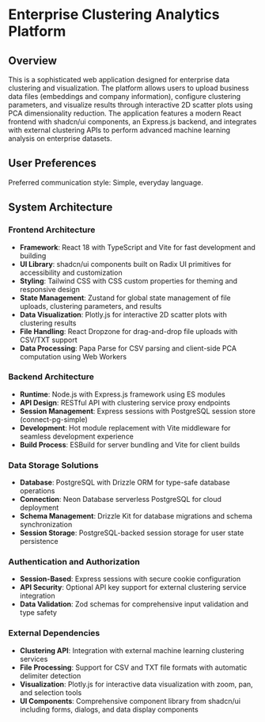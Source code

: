 # Enterprise Clustering Analytics Platform

## Overview

This is a sophisticated web application designed for enterprise data clustering and visualization. The platform allows users to upload business data files (embeddings and company information), configure clustering parameters, and visualize results through interactive 2D scatter plots using PCA dimensionality reduction. The application features a modern React frontend with shadcn/ui components, an Express.js backend, and integrates with external clustering APIs to perform advanced machine learning analysis on enterprise datasets.

## User Preferences

Preferred communication style: Simple, everyday language.

## System Architecture

### Frontend Architecture
- **Framework**: React 18 with TypeScript and Vite for fast development and building
- **UI Library**: shadcn/ui components built on Radix UI primitives for accessibility and customization
- **Styling**: Tailwind CSS with CSS custom properties for theming and responsive design
- **State Management**: Zustand for global state management of file uploads, clustering parameters, and results
- **Data Visualization**: Plotly.js for interactive 2D scatter plots with clustering results
- **File Handling**: React Dropzone for drag-and-drop file uploads with CSV/TXT support
- **Data Processing**: Papa Parse for CSV parsing and client-side PCA computation using Web Workers

### Backend Architecture
- **Runtime**: Node.js with Express.js framework using ES modules
- **API Design**: RESTful API with clustering service proxy endpoints
- **Session Management**: Express sessions with PostgreSQL session store (connect-pg-simple)
- **Development**: Hot module replacement with Vite middleware for seamless development experience
- **Build Process**: ESBuild for server bundling and Vite for client builds

### Data Storage Solutions
- **Database**: PostgreSQL with Drizzle ORM for type-safe database operations
- **Connection**: Neon Database serverless PostgreSQL for cloud deployment
- **Schema Management**: Drizzle Kit for database migrations and schema synchronization
- **Session Storage**: PostgreSQL-backed session storage for user state persistence

### Authentication and Authorization
- **Session-Based**: Express sessions with secure cookie configuration
- **API Security**: Optional API key support for external clustering service integration
- **Data Validation**: Zod schemas for comprehensive input validation and type safety

### External Dependencies
- **Clustering API**: Integration with external machine learning clustering services
- **File Processing**: Support for CSV and TXT file formats with automatic delimiter detection
- **Visualization**: Plotly.js for interactive data visualization with zoom, pan, and selection tools
- **UI Components**: Comprehensive component library from shadcn/ui including forms, dialogs, and data display components